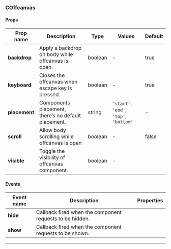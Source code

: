 ### COffcanvas

#### Props

| Prop name     | Description                                         | Type    | Values                                  | Default |
| ------------- | --------------------------------------------------- | ------- | --------------------------------------- | ------- |
| **backdrop**  | Apply a backdrop on body while offcanvas is open.   | boolean | -                                       | true    |
| **keyboard**  | Closes the offcanvas when escape key is pressed.    | boolean | -                                       | true    |
| **placement** | Components placement, there’s no default placement. | string  | `'start'`, `'end'`, `'top'`, `'bottom'` | -       |
| **scroll**    | Allow body scrolling while offcanvas is open        | boolean | -                                       | false   |
| **visible**   | Toggle the visibility of offcanvas component.       | boolean | -                                       |         |

#### Events

| Event name | Description                                              | Properties |
| ---------- | -------------------------------------------------------- | ---------- |
| **hide**   | Callback fired when the component requests to be hidden. |
| **show**   | Callback fired when the component requests to be shown.  |

---
